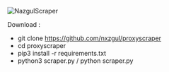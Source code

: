 ![NazgulScraper](https://cdn.discordapp.com/attachments/942418367795568641/942423081559920640/standard.gif "NazgulScraper")

Download :
* git clone https://github.com/nxzgul/proxyscraper
* cd proxyscraper
* pip3 install -r requirements.txt
* python3 scraper.py / python scraper.py
